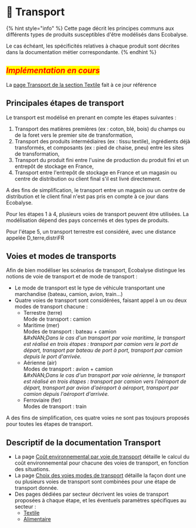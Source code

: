 # 🚚 Transport

{% hint style="info" %}
Cette page décrit les principes communs aux différents types de produits susceptibles d'être modélisés dans Ecobalyse.&#x20;

Le cas échéant, les spécificités relatives à chaque produit sont décrites dans la documentation métier correspondante.
{% endhint %}

## _<mark style="color:red;">Implémentation en cours</mark>_ <a href="#distribution" id="distribution"></a>

La [page Transport de la section Textile](https://fabrique-numerique.gitbook.io/ecobalyse/textile/cycle-de-vie-des-produits-textiles/transport) fait à ce jour référence

## Principales étapes de transport <a href="#distribution" id="distribution"></a>

Le transport est modélisé en prenant en compte les étapes suivantes : &#x20;

1. Transport des matières premières (ex : coton, blé, bois) du champs ou de la foret vers le premier site de transformation,
2. Transport des produits intermédiaires (ex : tissu textile), ingrédients déjà transformés, et composants (ex : pied de chaise, pneu) entre les sites de transformation,
3. Transport du produit fini entre l'usine de production du produit fini et un entrepôt de stockage en France,
4. Transport entre l'entrepôt de stockage en France et un magasin ou centre de distribution ou client final s'il est livré directement.

A des fins de simplification, le transport entre un magasin ou un centre de distribution et le client final n'est pas pris en compte à ce jour dans Ecobalyse.

Pour les étapes 1 à 4, plusieurs voies de transport peuvent être utilisées. La modélisation dépend des pays concernés et des types de produits.

Pour l'étape 5, un transport terrestre est considéré, avec une distance appelée D\_terre,distriFR

## Voies et modes de transports

Afin de bien modéliser les scénarios de transport, Ecobalyse distingue les notions de voie de transport et de mode de transport :&#x20;

* Le mode de transport est le type de véhicule transportant une marchandise (bateau, camion, avion, train...)
* Quatre voies de transport sont considérées, faisant appel à un ou deux modes de transport chacune :
  * Terrestre (terre)\
    Mode de transport : camion
  * Maritime (mer)\
    Modes de transport : bateau + camion\
    &#xNAN;_&#x44;ans le cas d'un transport par voie maritime, le transport est réalisé en trois étapes : transport par camion vers le port de départ, transport par bateau de port à port, transport par camion depuis le port d'arrivée._
  * Aérienne (air)\
    Modes de transport : avion + camion\
    &#xNAN;_&#x44;ans le cas d'un transport par voie aérienne, le transport est réalisé en trois étapes : transport par camion vers l'aéroport de départ, transport par avion d'aéroport à aéroport, transport par camion depuis l'aéroport d'arrivée._&#x20;
  * Ferroviaire (fer)\
    Modes de transport : train

A des fins de simplification, ces quatre voies ne sont pas toujours proposés pour toutes les étapes de transport.

## Descriptif de la documentation Transport

* La page [Coût environnemental par voie de transport](https://fabrique-numerique.gitbook.io/ecobalyse/transverse/transport/cout-environnemental-par-voie-de-transport) détaille le calcul du coût environnemental pour chacune des voies de transport, en fonction des situations.
* La page [Choix des voies modes de transport](https://fabrique-numerique.gitbook.io/ecobalyse/transverse/transport/choix-des-voies-de-transport) détaille la façon dont une ou plusieurs voies de transport sont combinées pour une étape de transport donnée.
* Des pages dédiées par secteur décrivent les voies de transport proposées à chaque étape, et les éventuels paramètres spécifiques au secteur :
  * [Textile](https://fabrique-numerique.gitbook.io/ecobalyse/draft-documentation-transverse/transport/transport-textile)
  * [Alimentaire](https://fabrique-numerique.gitbook.io/ecobalyse/transverse/transport/transport-alimentaire)

